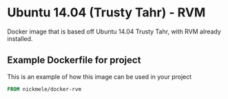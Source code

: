 # Ubuntu 14.04 (Trusty Tahr) - RVM
Docker image that is based off Ubuntu 14.04 Trusty Tahr, with RVM already installed.

## Example Dockerfile for project
This is an example of how this image can be used in your project

```Dockerfile
FROM nickmele/docker-rvm
```
